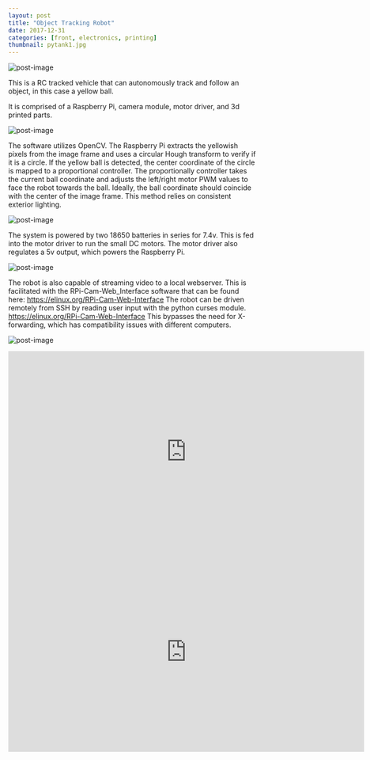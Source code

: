 ```yaml
---
layout: post
title: "Object Tracking Robot"
date: 2017-12-31
categories: [front, electronics, printing]
thumbnail: pytank1.jpg
---
```



![post-image]({{site.url}}/assets/pytank1.jpg)

This is a RC tracked vehicle that can autonomously track and follow an object, in this case a yellow ball.

It is comprised of a Raspberry Pi, camera module, motor driver, and 3d printed parts.

![post-image]({{site.url}}/assets/pytank2.jpg)

The software utilizes OpenCV.
The Raspberry Pi extracts the yellowish pixels from the image frame and uses a circular Hough transform to verify if it is a circle.
If the yellow ball is detected, the center coordinate of the circle is mapped to a proportional controller. The proportionally controller takes the current ball coordinate and adjusts the left/right motor PWM values to face the robot towards the ball. Ideally, the ball coordinate should coincide with the center of the image frame.
This method relies on consistent exterior lighting.

![post-image]({{site.url}}/assets/pytank3.jpg)

The system is powered by two 18650 batteries in series for 7.4v. This is fed into the motor driver to run the small DC motors. The motor driver also regulates a 5v output, which powers the Raspberry Pi.

![post-image]({{site.url}}/assets/pytank4.jpg)

The robot is also capable of streaming video to a local webserver. This is facilitated with the RPi-Cam-Web_Interface software that can be found here:
https://elinux.org/RPi-Cam-Web-Interface
The robot can be driven remotely from SSH by reading user input with the python curses module. https://elinux.org/RPi-Cam-Web-Interface
This bypasses the need for X-forwarding, which has compatibility issues with different computers.

![post-image]({{site.url}}/assets/pytank5.jpg)

<iframe width="720" height="405" src="https://www.youtube.com/embed/Fyp27L07shM" frameborder="0" gesture="media" allow="encrypted-media" allowfullscreen></iframe>

<br>

<iframe width="720" height="405" src="https://www.youtube.com/embed/M8-tdnEpVJU" frameborder="0" gesture="media" allow="encrypted-media" allowfullscreen></iframe>
